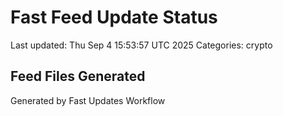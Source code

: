 # Fast Feed Update Status
Last updated: Thu Sep  4 15:53:57 UTC 2025
Categories: crypto

## Feed Files Generated

Generated by Fast Updates Workflow
